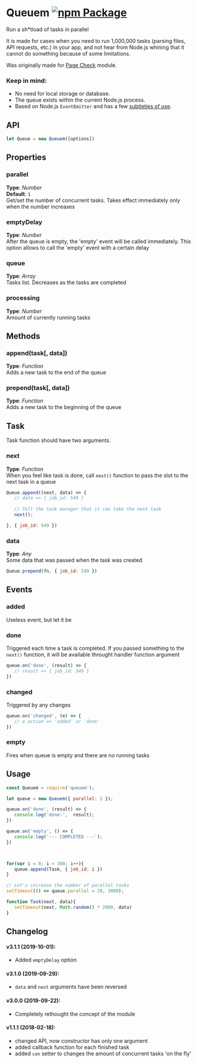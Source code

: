 # Queuem [![npm Package](https://img.shields.io/npm/v/queuem.svg)](https://www.npmjs.org/package/queuem)
Run a sh*tload of tasks in parallel

It is made for cases when you need to run 1,000,000 tasks (parsing files, API requests, etc.) in your app, and not hear from Node.js whining that it cannot do something because of some limitations.

Was originally made for [Page Check](https://www.npmjs.com/package/page-check) module.

### Keep in mind:
 * No need for local storage or database.
 * The queue exists within the current Node.js process. 
 * Based on Node.js `EventEmitter` and has a few [subtleties of use](https://nodejs.org/api/events.html#events_eventemitter_defaultmaxlisteners).



## API
```javascript
let Queue = new Queuem([options])
```


## Properties


### parallel
**Type**: _Number_  
**Default**: `1`   
Get/set the number of concurrent tasks. Takes effect immediately only when the number increases


### emptyDelay
**Type**: _Number_  
After the queue is empty, the 'empty' event will be called immediately. This option allows to call the 'empty' event with a certain delay


### queue   
**Type**: _Array_  
Tasks list. Decreases as the tasks are completed


### processing   
**Type**: _Number_  
Amount of currently running tasks   



## Methods

### append(task[, data])
**Type**: _Function_    
Adds a new task to the end of the queue


### prepend(task[, data])
**Type**: _Function_    
Adds a new task to the beginning of the queue




## Task

Task function should have two arguments.


### next
**Type**: _Function_    
When you feel like task is done, call `next()` function to pass the slot to the next task in a queue

```javascript
Queue.append((next, data) => {
   // data => { job_id: 549 }
   
   // Tell the task manager that it can take the next task
   next();

}, { job_id: 549 })
```



### data
**Type**: _Any_    
Some data that was passed when the task was created

```javascript
Queue.prepend(fn, { job_id: 549 })
```






## Events

### added
Useless event, but let it be




### done
Triggered each time a task is completed. If you passed something to the `next()` function, it will be available throught handler function argument

```javascript
queue.on('done', (result) => {
   // result => { job_id: 549 }
})
```


### changed
Triggered by any changes

```javascript
queue.on('changed', (e) => {
   // e.action => 'added' or 'done'
})
```


### empty
Fires when queue is empty and there are no running tasks   





## Usage   
```javascript
const Queuem = require('queuem');

let queue = new Queuem({ parallel: 2 });

queue.on('done', (result) => {
   console.log('done:',  result);
})

queue.on('empty', () => {
   console.log('--- COMPLETED ---');
})



for(var i = 0; i < 300; i++){
   queue.append(Task, { job_id: i })
}

// Let's increase the number of parallel tasks
setTimeout(() => queue.parallel = 20, 3000);

function Task(next, data){
   setTimeout(next, Math.random() * 2000, data)
}
```




## Changelog 
#### v3.1.1 (2019-10-01):
- Added `emptyDelay` option

#### v3.1.0 (2019-09-29):
- `data` and `next` arguments have been reversed

#### v3.0.0 (2019-09-22):
- Completely rethought the concept of the module

#### v1.1.1 (2018-02-18):
- changed API, now constructor has only one argument
- added callback function for each finished task
- added `con` setter to changes the amount of concurrent tasks 'on the fly'


